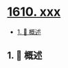 # [1610. xxx](https://github.com/Tdahuyou/TNotes.leetcode/tree/main/notes/1610.%20xxx)

<!-- region:toc -->

- [1. 📝 概述](#1--概述)

<!-- endregion:toc -->

## 1. 📝 概述
